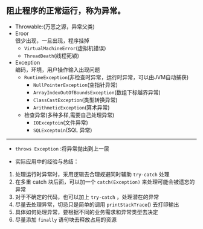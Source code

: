 ## 阻止程序的正常运行，称为异常。
- Throwable:(万恶之源，异常父类)
- Eroor  
	很少出现，一旦出现，程序挂掉
	- `VirtualMachineError`(虚拟机错误)
	- `ThreadDeath`(线程死锁)
- Exception  
	编码，环境，用户操作输入出现问题
	- `RuntimeException`(非检查时异常，运行时异常，可以由JVM自动捕获)
		- `NullPointerException`(空指针异常)
		- `ArrayIndexOutOfBoundsException`(数组下标越界异常)
		- `ClassCastException`(类型转换异常)
		- `ArithmeticException`(算术异常)
	- 检查异常(多种多样,需要自己处理异常)
		- `IOExceptoin`(文件异常)
		- `SQLExceptoin`(SQL 异常)
---

- `throws Exception` :将异常抛出到上一层 

- 实际应用中的经验与总结：
1. 处理运行时异常时，采用逻辑去合理规避同时辅助 `try-catch` 处理
2. 在多重 catch 块后面，可以加一个 `catch(Exception)` 来处理可能会被遗忘的异常
3. 对于不确定的代码，也可以加上 `try-catch` ，处理潜在的异常
4. 尽量去处理异常，切忌只是简单的调用 `printStackTrace`() 去打印输出
5. 具体如何处理异常，要根据不同的业务需求和异常类型去决定
6. 尽量添加 `finally` 语句块去释放占用的资源